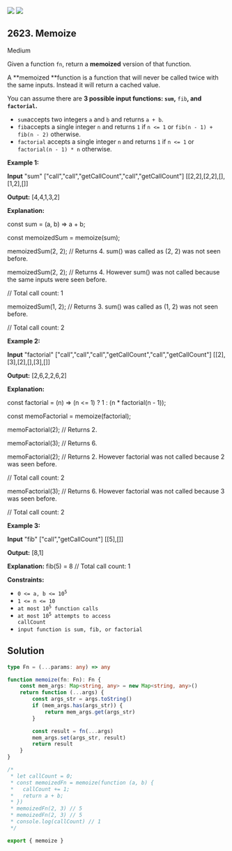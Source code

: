 [![](https://img.shields.io/github/stars/javadev/LeetCode-in-Java?label=Stars&style=flat-square)](https://github.com/javadev/LeetCode-in-Java)
[![](https://img.shields.io/github/forks/javadev/LeetCode-in-Java?label=Fork%20me%20on%20GitHub%20&style=flat-square)](https://github.com/javadev/LeetCode-in-Java/fork)

## 2623\. Memoize

Medium

Given a function `fn`, return a **memoized** version of that function.

A **memoized **function is a function that will never be called twice with the same inputs. Instead it will return a cached value.

You can assume there are **3 **possible input functions: `sum`**,** `fib`**, **and `factorial`**.**

*   `sum`accepts two integers `a` and `b` and returns `a + b`.
*   `fib`accepts a single integer `n` and returns `1` if `n <= 1` or `fib(n - 1) + fib(n - 2)` otherwise.
*   `factorial` accepts a single integer `n` and returns `1` if `n <= 1` or `factorial(n - 1) * n` otherwise.

**Example 1:**

**Input** "sum" ["call","call","getCallCount","call","getCallCount"] [[2,2],[2,2],[],[1,2],[]]

**Output:** [4,4,1,3,2]

**Explanation:** 

const sum = (a, b) => a + b; 

const memoizedSum = memoize(sum); 

memoizedSum(2, 2); // Returns 4. sum() was called as (2, 2) was not seen before. 

memoizedSum(2, 2); // Returns 4. However sum() was not called because the same inputs were seen before. 

// Total call count: 1 

memoizedSum(1, 2); // Returns 3. sum() was called as (1, 2) was not seen before. 

// Total call count: 2

**Example 2:**

**Input** "factorial" ["call","call","call","getCallCount","call","getCallCount"] [[2],[3],[2],[],[3],[]]

**Output:** [2,6,2,2,6,2]

**Explanation:** 

const factorial = (n) => (n <= 1) ? 1 : (n \* factorial(n - 1)); 

const memoFactorial = memoize(factorial); 

memoFactorial(2); // Returns 2. 

memoFactorial(3); // Returns 6. 

memoFactorial(2); // Returns 2. However factorial was not called because 2 was seen before.

// Total call count: 2 

memoFactorial(3); // Returns 6. However factorial was not called because 3 was seen before. 

// Total call count: 2

**Example 3:**

**Input** "fib" ["call","getCallCount"] [[5],[]]

**Output:** [8,1]

**Explanation:** fib(5) = 8 // Total call count: 1

**Constraints:**

*   <code>0 <= a, b <= 10<sup>5</sup></code>
*   `1 <= n <= 10`
*   <code>at most 10<sup>5</sup> function calls</code>
*   <code>at most 10<sup>5</sup> attempts to access callCount</code>
*   `input function is sum, fib, or factorial`

## Solution

```typescript
type Fn = (...params: any) => any

function memoize(fn: Fn): Fn {
    const mem_args: Map<string, any> = new Map<string, any>()
    return function (...args) {
        const args_str = args.toString()
        if (mem_args.has(args_str)) {
            return mem_args.get(args_str)
        }

        const result = fn(...args)
        mem_args.set(args_str, result)
        return result
    }
}

/*
 * let callCount = 0;
 * const memoizedFn = memoize(function (a, b) {
 *	 callCount += 1;
 *   return a + b;
 * })
 * memoizedFn(2, 3) // 5
 * memoizedFn(2, 3) // 5
 * console.log(callCount) // 1
 */

export { memoize }
```